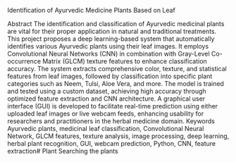 Identification of Ayurvedic Medicine Plants Based on Leaf













Abstract
The identification and classification of Ayurvedic medicinal plants are vital for their proper application in natural and traditional treatments. This project proposes a deep learning-based system that automatically identifies various Ayurvedic plants using their leaf images. It employs Convolutional Neural Networks (CNN) in combination with Gray-Level Co-occurrence Matrix (GLCM) texture features to enhance classification accuracy. The system extracts comprehensive color, texture, and statistical features from leaf images, followed by classification into specific plant categories such as Neem, Tulsi, Aloe Vera, and more. The model is trained and tested using a custom dataset, achieving high accuracy through optimized feature extraction and CNN architecture. A graphical user interface (GUI) is developed to facilitate real-time prediction using either uploaded leaf images or live webcam feeds, enhancing usability for researchers and practitioners in the herbal medicine domain.
Keywords
Ayurvedic plants, medicinal leaf classification, Convolutional Neural Network, GLCM features, texture analysis, image processing, deep learning, herbal plant recognition, GUI, webcam prediction, Python, CNN, feature extraction# Plant
Searching the plants
